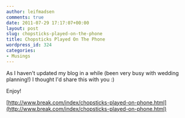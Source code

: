```yaml
---
author: leifmadsen
comments: true
date: 2011-07-29 17:17:07+00:00
layout: post
slug: chopsticks-played-on-the-phone
title: Chopsticks Played On The Phone
wordpress_id: 324
categories:
- Musings
---
```


As I haven't updated my blog in a while (been very busy with wedding planning!) I thought I'd share this with you :)

Enjoy!

[http://www.break.com/index/chopsticks-played-on-phone.html](http://www.break.com/index/chopsticks-played-on-phone.html)
